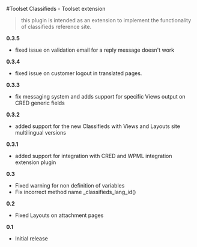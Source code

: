 #Toolset Classifieds - Toolset extension

> this plugin is intended as an extension to implement the functionality of classifieds reference site.

**0.3.5**
- fixed issue on validation email for a reply message doesn't work

**0.3.4**
- fixed issue on customer logout in translated pages.

**0.3.3**
- fix messaging system and adds support for specific Views output on CRED generic fields

**0.3.2**
- added support for the new Classifieds with Views and Layouts site multilingual versions

**0.3.1**
- added support for integration with CRED and WPML integration extension plugin

**0.3**
- Fixed warning for non definition of variables 
- Fix incorrect method name _classifieds_lang_id()

**0.2**
- Fixed Layouts on attachment pages

**0.1**
- Initial release
